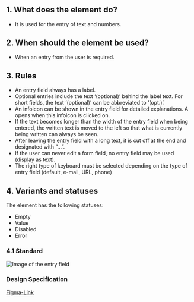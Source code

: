 ## 1. What does the element do?
*   It is used for the entry of text and numbers.

## 2. When should the element be used?
*   When an entry from the user is required.

## 3. Rules
*   An entry field always has a label.
*   Optional entries include the text ‘(optional)’ behind the label text. For short fields, the text ‘(optional)’ can be abbreviated to ‘(opt.)’.
*   An infoicon can be shown in the entry field for detailed explanations. A opens when this infoicon is clicked on.
*   If the text becomes longer than the width of the entry field when being entered, the written text is moved to the left so that what is currently being written can always be seen.
*   After leaving the entry field with a long text, it is cut off at the end and designated with “…”.
*   If the user can never edit a form field, no entry field may be used (display as text).
*   The right type of keyboard must be selected depending on the type of entry field (default, e-mail, URL, phone)


## 4. Variants and statuses
The element has the following statuses: 
*   Empty
*   Value
*   Disabled
*   Error

### 4.1 Standard
![Image of the entry field](https://raw.githubusercontent.com/sbb-design-systems/design-system-mobile-documentation/doku-update/documentation/text-input/images/ME14_Default.png 'class: image')

### Design Specification
[Figma-Link](https://www.figma.com/file/WOtLIam1xwrqcgnAITsEhV/Design-System-Mobile?node-id=37%3A7760)